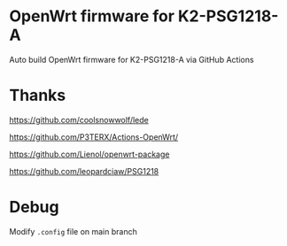# OpenWrt firmware for K2-PSG1218-A
Auto build OpenWrt firmware for K2-PSG1218-A via GitHub Actions

# Thanks

https://github.com/coolsnowwolf/lede

https://github.com/P3TERX/Actions-OpenWrt/

https://github.com/Lienol/openwrt-package

https://github.com/leopardciaw/PSG1218

# Debug

Modify `.config` file on main branch